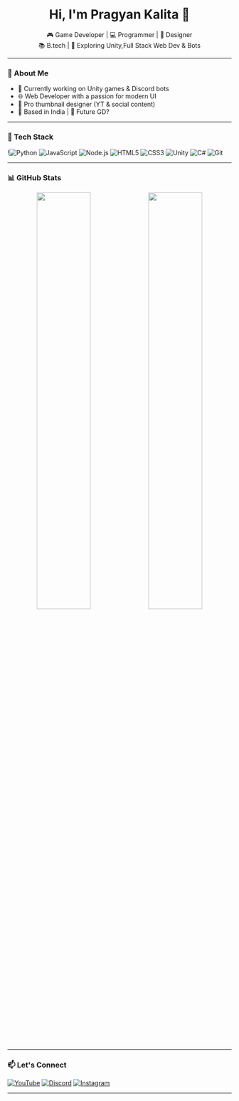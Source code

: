 <h1 align="center">Hi, I'm Pragyan Kalita 👋</h1>

<p align="center">
  🎮 Game Developer | 💻 Programmer | 🎨 Designer<br>
  📚 B.tech | 🚀 Exploring Unity,Full Stack Web Dev & Bots
</p>

---

### 🧠 About Me
- 🔧 Currently working on Unity games & Discord bots
- 🌐 Web Developer with a passion for modern UI
- 🎨 Pro thumbnail designer (YT & social content)
- 📍 Based in India | 🌌 Future GD?

---

### 🔧 Tech Stack
!![Python](https://img.shields.io/badge/-Python-333333?style=flat&logo=python)
![JavaScript](https://img.shields.io/badge/-JavaScript-333333?style=flat&logo=javascript)
![Node.js](https://img.shields.io/badge/-Node.js-333333?style=flat&logo=node.js)
![HTML5](https://img.shields.io/badge/-HTML5-333333?style=flat&logo=html5)
![CSS3](https://img.shields.io/badge/-CSS3-333333?style=flat&logo=css3)
![Unity](https://img.shields.io/badge/-Unity-333333?style=flat&logo=unity)
![C#](https://img.shields.io/badge/-CSharp-333333?style=flat&logo=c-sharp)
![Git](https://img.shields.io/badge/-Git-333333?style=flat&logo=git)

---

### 📊 GitHub Stats
<p align="center">
  <img src="https://github-readme-stats.vercel.app/api?username=PragyanKalita&show_icons=true&theme=tokyonight" width="49%"/>
  <img src="https://github-readme-streak-stats.herokuapp.com/?user=PragyanKalita&theme=tokyonight" width="49%"/>
</p>

---

### 📫 Let's Connect
[![YouTube](https://img.shields.io/badge/YouTube-PragyanPlaysOfficial-red?style=flat&logo=youtube)](https://www.youtube.com/@PragyanPlaysOfficial)
[![Discord](https://img.shields.io/badge/Discord-CreeperLands-7289DA?style=flat&logo=discord)](#)
[![Instagram](https://img.shields.io/badge/Instagram-@pragyan.kalita-purple?style=flat&logo=instagram)](#)

---
